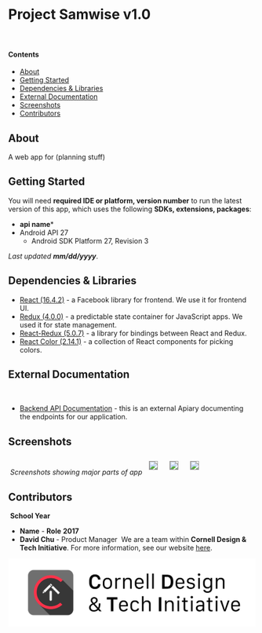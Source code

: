 # Project Samwise v1.0
​
#### Contents
  - [About](#about)
  - [Getting Started](#getting-started)
  - [Dependencies & Libraries](#dependencies--libraries)
  - [External Documentation](#external-documentation)
  - [Screenshots](#screenshots)
  - [Contributors](#contributors)
​
## About
A web app for (planning stuff)
​
## Getting Started
You will need **required IDE or platform, version number** to run the latest version of this app, which uses the following **SDKs, extensions, packages**:
​
 * **api name***
 * Android API 27
   * Android SDK Platform 27, Revision 3

_Last updated **mm/dd/yyyy**_.
​
## Dependencies & Libraries
 * [React (16.4.2)](https://reactjs.org/) - a Facebook library for frontend. We use it for frontend UI.
 * [Redux (4.0.0)](https://redux.js.org/) - a predictable state container for JavaScript apps. We used it for state management.
 * [React-Redux (5.0.7)](https://github.com/reduxjs/react-redux) - a library for bindings between React and Redux. 
 * [React Color (2.14.1)](https://casesandberg.github.io/react-color/) - a collection of React components for picking colors.
​
## External Documentation
​
* [Backend API Documentation](https://apiary.io/) - this is an external Apiary documenting the endpoints for our application.
​
## Screenshots
​
_Screenshots showing major parts of app_
​
<img src="https://raw.githubusercontent.com/cornell-dti/o-week-android/master/Screenshots/1.png" width="250px" style="margin: 10px; border: 1px rgba(0,0,0,0.4) solid;"> <img src="https://raw.githubusercontent.com/cornell-dti/o-week-android/master/Screenshots/2.png" width="250px" style="margin: 10px; border: 1px rgba(0,0,0,0.4) solid;"> <img src="https://raw.githubusercontent.com/cornell-dti/o-week-android/master/Screenshots/3.png" width="250px" style="margin: 10px; border: 1px rgba(0,0,0,0.4) solid;">
​
## Contributors
​
**School Year**
 * **Name** - **Role**
​
**2017**
 * **David Chu** - Product Manager
​
We are a team within **Cornell Design & Tech Initiative**. For more information, see our website [here](https://cornelldti.org/).
<img src="https://raw.githubusercontent.com/cornell-dti/design/master/Branding/Wordmark/Dark%20Text/Transparent/Wordmark-Dark%20Text-Transparent%403x.png">
​
